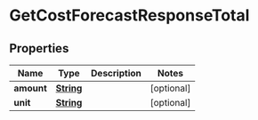 

# GetCostForecastResponseTotal


## Properties

| Name | Type | Description | Notes |
|------------ | ------------- | ------------- | -------------|
|**amount** | [**String**](String.md) |  |  [optional] |
|**unit** | [**String**](String.md) |  |  [optional] |



